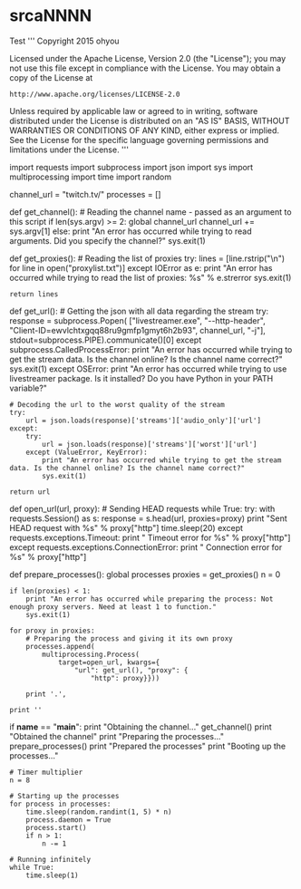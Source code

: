 # srcaNNNN
Test
'''
Copyright 2015 ohyou

Licensed under the Apache License, Version 2.0 (the "License");
you may not use this file except in compliance with the License.
You may obtain a copy of the License at

    http://www.apache.org/licenses/LICENSE-2.0

Unless required by applicable law or agreed to in writing, software
distributed under the License is distributed on an "AS IS" BASIS,
WITHOUT WARRANTIES OR CONDITIONS OF ANY KIND, either express or implied.
See the License for the specific language governing permissions and
limitations under the License.
'''

import requests
import subprocess
import json
import sys
import multiprocessing
import time
import random

channel_url = "twitch.tv/"
processes = []


def get_channel():
    # Reading the channel name - passed as an argument to this script
    if len(sys.argv) >= 2:
        global channel_url
        channel_url += sys.argv[1]
    else:
        print "An error has occurred while trying to read arguments. Did you specify the channel?"
        sys.exit(1)


def get_proxies():
    # Reading the list of proxies
    try:
        lines = [line.rstrip("\n") for line in open("proxylist.txt")]
    except IOError as e:
        print "An error has occurred while trying to read the list of proxies: %s" % e.strerror
        sys.exit(1)

    return lines


def get_url():
    # Getting the json with all data regarding the stream
    try:
        response = subprocess.Popen(
            ["livestreamer.exe", "--http-header", "Client-ID=ewvlchtxgqq88ru9gmfp1gmyt6h2b93", 
            channel_url, "-j"], stdout=subprocess.PIPE).communicate()[0]
    except subprocess.CalledProcessError:
        print "An error has occurred while trying to get the stream data. Is the channel online? Is the channel name correct?"
        sys.exit(1)
    except OSError:
        print "An error has occurred while trying to use livestreamer package. Is it installed? Do you have Python in your PATH variable?"

    # Decoding the url to the worst quality of the stream
    try:
        url = json.loads(response)['streams']['audio_only']['url']
    except:
        try:
            url = json.loads(response)['streams']['worst']['url']
        except (ValueError, KeyError):
            print "An error has occurred while trying to get the stream data. Is the channel online? Is the channel name correct?"
            sys.exit(1)

    return url


def open_url(url, proxy):
    # Sending HEAD requests
    while True:
        try:
            with requests.Session() as s:
                response = s.head(url, proxies=proxy)
            print "Sent HEAD request with %s" % proxy["http"]
            time.sleep(20)
        except requests.exceptions.Timeout:
            print "  Timeout error for %s" % proxy["http"]
        except requests.exceptions.ConnectionError:
            print "  Connection error for %s" % proxy["http"]


def prepare_processes():
    global processes
    proxies = get_proxies()
    n = 0

    if len(proxies) < 1:
        print "An error has occurred while preparing the process: Not enough proxy servers. Need at least 1 to function."
        sys.exit(1)

    for proxy in proxies:
        # Preparing the process and giving it its own proxy
        processes.append(
            multiprocessing.Process(
                target=open_url, kwargs={
                    "url": get_url(), "proxy": {
                        "http": proxy}}))

        print '.',

    print ''

if __name__ == "__main__":
    print "Obtaining the channel..."
    get_channel()
    print "Obtained the channel"
    print "Preparing the processes..."
    prepare_processes()
    print "Prepared the processes"
    print "Booting up the processes..."

    # Timer multiplier
    n = 8

    # Starting up the processes
    for process in processes:
        time.sleep(random.randint(1, 5) * n)
        process.daemon = True
        process.start()
        if n > 1:
            n -= 1

    # Running infinitely
    while True:
        time.sleep(1)
